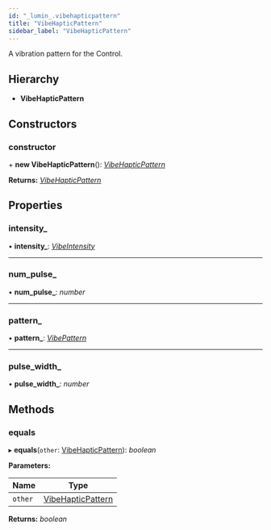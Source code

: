 ```yaml
---
id: "_lumin_.vibehapticpattern"
title: "VibeHapticPattern"
sidebar_label: "VibeHapticPattern"
---
```


A vibration pattern for the Control.

## Hierarchy

* **VibeHapticPattern**

## Constructors

###  constructor

\+ **new VibeHapticPattern**(): *[VibeHapticPattern](_lumin_.vibehapticpattern.md)*

**Returns:** *[VibeHapticPattern](_lumin_.vibehapticpattern.md)*

## Properties

###  intensity_

• **intensity_**: *[VibeIntensity](../enums/_lumin_.haptics.vibeintensity.md)*

___

###  num_pulse_

• **num_pulse_**: *number*

___

###  pattern_

• **pattern_**: *[VibePattern](../enums/_lumin_.haptics.vibepattern.md)*

___

###  pulse_width_

• **pulse_width_**: *number*

## Methods

###  equals

▸ **equals**(`other`: [VibeHapticPattern](_lumin_.vibehapticpattern.md)): *boolean*

**Parameters:**

Name | Type |
------ | ------ |
`other` | [VibeHapticPattern](_lumin_.vibehapticpattern.md) |

**Returns:** *boolean*
